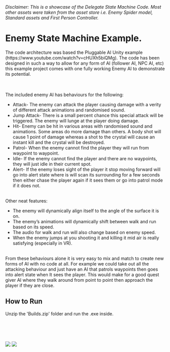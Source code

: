 <i>
Disclaimer: This is a showcase of the Delegate State Machine Code. Most other assets were taken from the asset store i.e. Enemy Spider model, Standard assets and First Person Controller.
</i>

<h1>Enemy State Machine Example.</h1>
The code architecture was based the Pluggable AI Unity example (https://www.youtube.com/watch?v=cHUXh5biQMg).  The code has been designed in such a way to allow for any form of AI (follower AI, NPC AI, etc) this example project comes with one fully working Enemy AI to demonstrate its potential. 
</br></br></br>

The included enemy AI has behaviours for the following:
* Attack- The enemy can attack the player causing damage with a verity of different attack animations and randomised sound. 
* Jump Attack- There is a small percent chance this special attack will be triggered. The enemy will lunge at the player doing damage.
* Hit- Enemy can be hit in various areas with randomised sound and animations. Some areas do more damage than others. A body shot will cause 1 point of damage whereas a shot to the crystal will cause an instant kill and the crystal will be destroyed.
* Patrol- When the enemy cannot find the player they will run from waypoint to waypoint.
* Idle- If the enemy cannot find the player and there are no waypoints, they will just idle in their current spot.
* Alert- If the enemy loses sight of the player it stop moving forward will go into alert state where is will scan its surrounding for a few seconds then either chase the player again if it sees them or go into patrol mode if it does not.
</br></br>

Other neat features:
* The enemy will dynamically align itself to the angle of the surface it is on. 
* The enemy’s animations will dynamically shift between walk and run based on its speed. 
* The audio for walk and run will also change based on enemy speed. 
* When the enemy jumps at you shooting it and killing it mid air is really satisfying (especially in VR). 
</br>
From these behaviours alone it is very easy to mix and match to create new forms of AI with no code at all. For example we could take out all the attacking behaviour and just have an AI that patrols waypoints then goes into alert state when It sees the player. This would make for a good quest giver AI where they walk around from point to point then approach the player if they are close. 
</br>


<h2>How to Run</h2>
Unzip the 'Builds.zip' folder and run the .exe inside.

</br></br></br>

![](https://github.com/DanielOS96/AI-StateMachine-Example/blob/master/Screenshots/1.png)
![](https://github.com/DanielOS96/AI-StateMachine-Example/blob/master/Screenshots/2.png)
